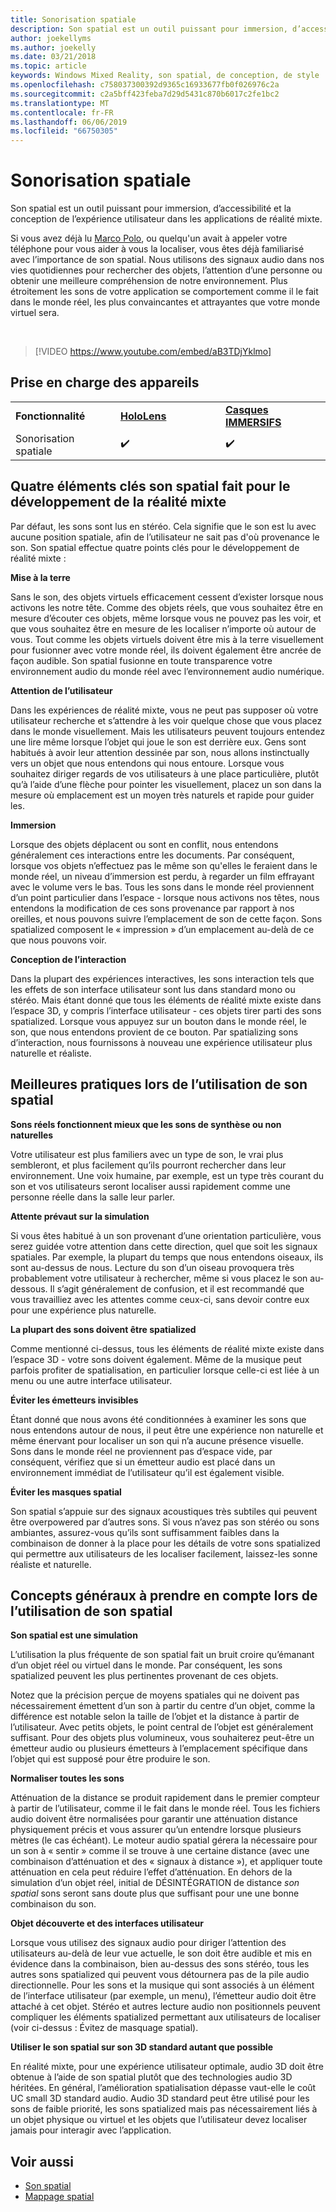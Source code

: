 ```yaml
---
title: Sonorisation spatiale
description: Son spatial est un outil puissant pour immersion, d’accessibilité et la conception de l’expérience utilisateur dans les applications de réalité mixte.
author: joekellyms
ms.author: joekelly
ms.date: 03/21/2018
ms.topic: article
keywords: Windows Mixed Reality, son spatial, de conception, de style
ms.openlocfilehash: c758037300392d9365c16933677fb0f026976c2a
ms.sourcegitcommit: c2a5bff423feba7d29d5431c870b6017c2fe1bc2
ms.translationtype: MT
ms.contentlocale: fr-FR
ms.lasthandoff: 06/06/2019
ms.locfileid: "66750305"
---
```

# <a name="spatial-sound-design"></a>Sonorisation spatiale

Son spatial est un outil puissant pour immersion, d’accessibilité et la conception de l’expérience utilisateur dans les applications de réalité mixte.

Si vous avez déjà lu [Marco Polo](https://en.wikipedia.org/wiki/Marco_Polo_(game)), ou quelqu'un avait à appeler votre téléphone pour vous aider à vous la localiser, vous êtes déjà familiarisé avec l’importance de son spatial. Nous utilisons des signaux audio dans nos vies quotidiennes pour rechercher des objets, l’attention d’une personne ou obtenir une meilleure compréhension de notre environnement. Plus étroitement les sons de votre application se comportement comme il le fait dans le monde réel, les plus convaincantes et attrayantes que votre monde virtuel sera.

<br>

> [!VIDEO https://www.youtube.com/embed/aB3TDjYklmo]

## <a name="device-support"></a>Prise en charge des appareils

<table>
    <colgroup>
    <col width="33%" />
    <col width="33%" />
    <col width="33%" />
    </colgroup>
    <tr>
        <td><strong>Fonctionnalité</strong></td>
        <td><a href="hololens-hardware-details.md"><strong>HoloLens</strong></a></td>
        <td><a href="immersive-headset-hardware-details.md"><strong>Casques IMMERSIFS</strong></a></td>
    </tr>
     <tr>
        <td>Sonorisation spatiale</td>
        <td>✔️</td>
        <td>✔️</td>
    </tr>
</table>


## <a name="four-key-things-spatial-sound-does-for-mixed-reality-development"></a>Quatre éléments clés son spatial fait pour le développement de la réalité mixte

Par défaut, les sons sont lus en stéréo. Cela signifie que le son est lu avec aucune position spatiale, afin de l’utilisateur ne sait pas d'où provenance le son. Son spatial effectue quatre points clés pour le développement de réalité mixte :

**Mise à la terre**

Sans le son, des objets virtuels efficacement cessent d’exister lorsque nous activons les notre tête. Comme des objets réels, que vous souhaitez être en mesure d’écouter ces objets, même lorsque vous ne pouvez pas les voir, et que vous souhaitez être en mesure de les localiser n’importe où autour de vous. Tout comme les objets virtuels doivent être mis à la terre visuellement pour fusionner avec votre monde réel, ils doivent également être ancrée de façon audible. Son spatial fusionne en toute transparence votre environnement audio du monde réel avec l’environnement audio numérique.

**Attention de l’utilisateur**

Dans les expériences de réalité mixte, vous ne peut pas supposer où votre utilisateur recherche et s’attendre à les voir quelque chose que vous placez dans le monde visuellement. Mais les utilisateurs peuvent toujours entendez une lire même lorsque l’objet qui joue le son est derrière eux. Gens sont habitués à avoir leur attention dessinée par son, nous allons instinctually vers un objet que nous entendons qui nous entoure. Lorsque vous souhaitez diriger regards de vos utilisateurs à une place particulière, plutôt qu’à l’aide d’une flèche pour pointer les visuellement, placez un son dans la mesure où emplacement est un moyen très naturels et rapide pour guider les.

**Immersion**

Lorsque des objets déplacent ou sont en conflit, nous entendons généralement ces interactions entre les documents. Par conséquent, lorsque vos objets n’effectuez pas le même son qu'elles le feraient dans le monde réel, un niveau d’immersion est perdu, à regarder un film effrayant avec le volume vers le bas. Tous les sons dans le monde réel proviennent d’un point particulier dans l’espace - lorsque nous activons nos têtes, nous entendons la modification de ces sons provenance par rapport à nos oreilles, et nous pouvons suivre l’emplacement de son de cette façon. Sons spatialized composent le « impression » d’un emplacement au-delà de ce que nous pouvons voir.

**Conception de l’interaction**

Dans la plupart des expériences interactives, les sons interaction tels que les effets de son interface utilisateur sont lus dans standard mono ou stéréo. Mais étant donné que tous les éléments de réalité mixte existe dans l’espace 3D, y compris l’interface utilisateur - ces objets tirer parti des sons spatialized. Lorsque vous appuyez sur un bouton dans le monde réel, le son, que nous entendons provient de ce bouton. Par spatializing sons d’interaction, nous fournissons à nouveau une expérience utilisateur plus naturelle et réaliste.

## <a name="best-practices-when-using-spatial-sound"></a>Meilleures pratiques lors de l’utilisation de son spatial

**Sons réels fonctionnent mieux que les sons de synthèse ou non naturelles**

Votre utilisateur est plus familiers avec un type de son, le vrai plus sembleront, et plus facilement qu’ils pourront rechercher dans leur environnement. Une voix humaine, par exemple, est un type très courant du son et vos utilisateurs seront localiser aussi rapidement comme une personne réelle dans la salle leur parler.

**Attente prévaut sur la simulation**

Si vous êtes habitué à un son provenant d’une orientation particulière, vous serez guidée votre attention dans cette direction, quel que soit les signaux spatiales. Par exemple, la plupart du temps que nous entendons oiseaux, ils sont au-dessus de nous. Lecture du son d’un oiseau provoquera très probablement votre utilisateur à rechercher, même si vous placez le son au-dessous. Il s’agit généralement de confusion, et il est recommandé que vous travailliez avec les attentes comme ceux-ci, sans devoir contre eux pour une expérience plus naturelle.

**La plupart des sons doivent être spatialized**

Comme mentionné ci-dessus, tous les éléments de réalité mixte existe dans l’espace 3D - votre sons doivent également. Même de la musique peut parfois profiter de spatialisation, en particulier lorsque celle-ci est liée à un menu ou une autre interface utilisateur.

**Éviter les émetteurs invisibles**

Étant donné que nous avons été conditionnées à examiner les sons que nous entendons autour de nous, il peut être une expérience non naturelle et même énervant pour localiser un son qui n’a aucune présence visuelle. Sons dans le monde réel ne proviennent pas d’espace vide, par conséquent, vérifiez que si un émetteur audio est placé dans un environnement immédiat de l’utilisateur qu’il est également visible.

**Éviter les masques spatial**

Son spatial s’appuie sur des signaux acoustiques très subtiles qui peuvent être overpowered par d’autres sons. Si vous n’avez pas son stéréo ou sons ambiantes, assurez-vous qu’ils sont suffisamment faibles dans la combinaison de donner à la place pour les détails de votre sons spatialized qui permettre aux utilisateurs de les localiser facilement, laissez-les sonne réaliste et naturelle.

## <a name="general-concepts-to-keep-in-mind-when-using-spatial-sound"></a>Concepts généraux à prendre en compte lors de l’utilisation de son spatial

**Son spatial est une simulation**

L’utilisation la plus fréquente de son spatial fait un bruit croire qu’émanant d’un objet réel ou virtuel dans le monde. Par conséquent, les sons spatialized peuvent les plus pertinentes provenant de ces objets.

Notez que la précision perçue de moyens spatiales qui ne doivent pas nécessairement émettent d’un son à partir du centre d’un objet, comme la différence est notable selon la taille de l’objet et la distance à partir de l’utilisateur. Avec petits objets, le point central de l’objet est généralement suffisant. Pour des objets plus volumineux, vous souhaiterez peut-être un émetteur audio ou plusieurs émetteurs à l’emplacement spécifique dans l’objet qui est supposé pour être produire le son.

**Normaliser toutes les sons**

Atténuation de la distance se produit rapidement dans le premier compteur à partir de l’utilisateur, comme il le fait dans le monde réel. Tous les fichiers audio doivent être normalisées pour garantir une atténuation distance physiquement précis et vous assurer qu’un entendre lorsque plusieurs mètres (le cas échéant). Le moteur audio spatial gérera la nécessaire pour un son à « sentir » comme il se trouve à une certaine distance (avec une combinaison d’atténuation et des « signaux à distance »), et appliquer toute atténuation en cela peut réduire l’effet d’atténuation. En dehors de la simulation d’un objet réel, initial de DÉSINTÉGRATION de distance *son spatial* sons seront sans doute plus que suffisant pour une une bonne combinaison du son.

**Objet découverte et des interfaces utilisateur**

Lorsque vous utilisez des signaux audio pour diriger l’attention des utilisateurs au-delà de leur vue actuelle, le son doit être audible et mis en évidence dans la combinaison, bien au-dessus des sons stéréo, tous les autres sons spatialized qui peuvent vous détournera pas de la pile audio directionnelle. Pour les sons et la musique qui sont associés à un élément de l’interface utilisateur (par exemple, un menu), l’émetteur audio doit être attaché à cet objet. Stéréo et autres lecture audio non positionnels peuvent compliquer les éléments spatialized permettant aux utilisateurs de localiser (voir ci-dessus : Évitez de masquage spatial).

**Utiliser le son spatial sur son 3D standard autant que possible**

En réalité mixte, pour une expérience utilisateur optimale, audio 3D doit être obtenue à l’aide de son spatial plutôt que des technologies audio 3D héritées. En général, l’amélioration spatialisation dépasse vaut-elle le coût UC small 3D standard audio. Audio 3D standard peut être utilisé pour les sons de faible priorité, les sons spatialized mais pas nécessairement liés à un objet physique ou virtuel et les objets que l’utilisateur devez localiser jamais pour interagir avec l’application.

## <a name="see-also"></a>Voir aussi
* [Son spatial](spatial-sound.md)
* [Mappage spatial](spatial-mapping.md)
